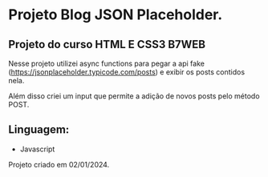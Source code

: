 # Projeto Blog JSON Placeholder.
## Projeto do curso HTML E CSS3 B7WEB
Nesse projeto utilizei async functions para pegar a api fake (https://jsonplaceholder.typicode.com/posts) e exibir os posts contidos nela.

Além disso criei um input que permite a adição de novos posts pelo método POST.

## Linguagem:
- Javascript

Projeto criado em 02/01/2024.
